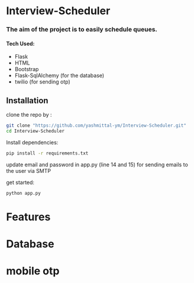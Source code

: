 # Interview-Scheduler 


### The aim of the project is to easily schedule queues.


#### Tech Used:
- Flask
- HTML
- Bootstrap
- Flask-SqlAlchemy (for the database)
- twilio (for sending otp)


## Installation

clone the repo by :
```sh
git clone "https://github.com/yashmittal-ym/Interview-Scheduler.git"
cd Interview-Scheduler
```

Install dependencies: 

```sh
pip install -r requirements.txt
```
update email and password in app.py (line 14 and 15) for sending emails to the user via SMTP 

get started: 

```sh
python app.py
```
# Features



# Database


# mobile otp







